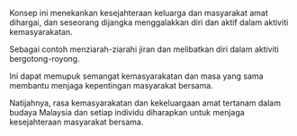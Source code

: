 Konsep ini menekankan kesejahteraan keluarga dan masyarakat amat dihargai, dan seseorang dijangka menggalakkan diri dan aktif dalam aktiviti kemasyarakatan.

Sebagai contoh menziarah-ziarahi jiran dan melibatkan diri dalam aktiviti bergotong-royong.

Ini dapat memupuk semangat kemasyarakatan dan masa yang sama membantu menjaga kepentingan masyarakat bersama.

Natijahnya, rasa kemasyarakatan dan kekeluargaan amat tertanam dalam budaya Malaysia dan setiap individu diharapkan untuk menjaga kesejahteraan masyarakat bersama.